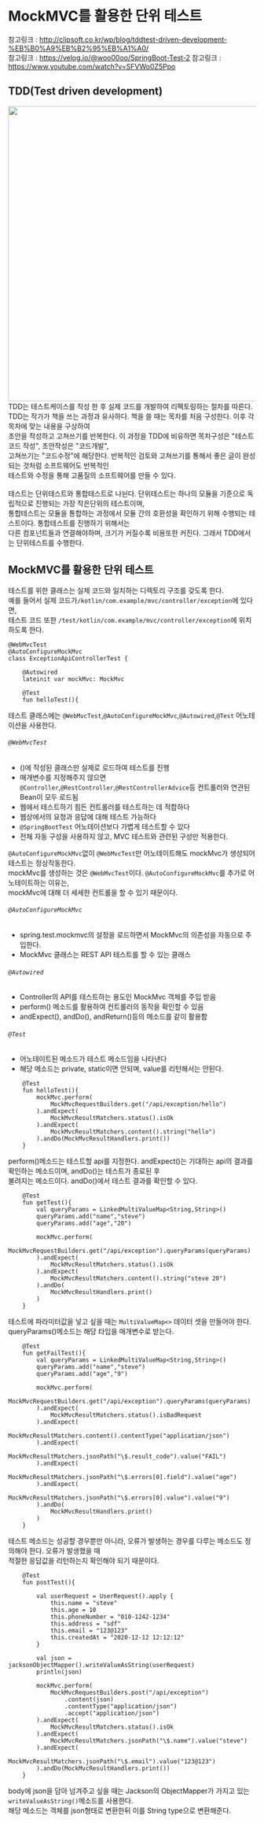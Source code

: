 # MockMVC를 활용한 단위 테스트
참고링크 : http://clipsoft.co.kr/wp/blog/tddtest-driven-development-%EB%B0%A9%EB%B2%95%EB%A1%A0/<br>
참고링크 : https://velog.io/@woo00oo/SpringBoot-Test-2
참고링크 : https://www.youtube.com/watch?v=SFVWo0Z5Ppo
## TDD(Test driven development)
<img src="https://github.com/JMsuper/springboot-lecture-kotlin/blob/main/img/TDD.JPG" width=600><br>
TDD는 테스트케이스를 작성 한 후 실제 코드를 개발하여 리펙토링하는 절차를 따른다.<br>
TDD는 작가가 책을 쓰는 과정과 유사하다. 책을 쓸 때는 목차를 처음 구성한다. 이후 각 목차에 맞는 내용을 구상하여<br>
초안을 작성하고 고쳐쓰기를 반복한다. 이 과정을 TDD에 비유하면 목차구성은 "테스트코드 작성", 초안작성은 "코드개발",<br>
고쳐쓰기는 "코드수정"에 해당한다. 반복적인 검토와 고쳐쓰기를 통해서 좋은 글이 완성되는 것처럼 소프트웨어도 반복적인<br>
테스트와 수정을 통해 고품질의 소프트웨어를 만들 수 있다.<br>
<br>
테스트는 단위테스트와 통합테스트로 나뉜다. 단위테스트는 하나의 모듈을 기준으로 독립적으로 진행되는 가장 작은단위의 테스트이며,<br>
통합테스트는 모듈을 통합하는 과정에서 모듈 간의 호환성을 확인하기 위해 수행되는 테스트이다. 통합테스트를 진행하기 위해서는<br>
다른 컴포넌트들과 연결해야하며, 크기가 커질수록 비용또한 커진다. 그래서 TDD에서는 단위테스트를 수행한다.<br>

## MockMVC를 활용한 단위 테스트
테스트를 위한 클래스는 실제 코드와 일치하는 디렉토리 구조를 갖도록 한다.<br>
예를 들어서 실제 코드가`/kotlin/com.example/mvc/controller/exception`에 있다면,<br>
테스트 코드 또한 `/test/kotlin/com.example/mvc/controller/exception`에 위치하도록 한다.

```
@WebMvcTest
@AutoConfigureMockMvc
class ExceptionApiControllerTest {

    @Autowired
    lateinit var mockMvc: MockMvc

    @Test
    fun helloTest(){
```

테스트 클래스에는 `@WebMvcTest`,`@AutoConfigureMockMvc`,`@Autowired`,`@Test` 어노테이션을 사용한다.
###### `@WebMvcTest`
- ()에 작성된 클래스만 실제로 로드하여 테스트를 진행
- 매개변수를 지정해주지 않으면 `@Controller`,`@RestController`,`@RestControllerAdvice`등 컨트롤러와 연관된 Bean이 모두 로드됨
- 웹에서 테스트하기 힘든 컨트롤러를 테스트하는 데 적합하다
- 웹상에서의 요청과 응답에 대해 테스트 가능하다
- `@SpringBootTest` 어노테이션보다 가볍게 테스트할 수 있다
- 전체 자동 구성을 사용하지 않고, MVC 테스트와 관련된 구성만 적용한다.

`@AutoConfigureMockMvc`없이 `@WebMvcTest`만 어노테이트해도 mockMvc가 생성되어 테스트는 정상작동한다.<br>
mockMvc를 생성하는 것은 `@WebMvcTest`이다. `@AutoConfigureMockMvc`를 추가로 어노테이트하는 이유는,<br>
mockMvc에 대해 더 세세한 컨트롤을 할 수 있기 때문이다.<br>

###### `@AutoConfigureMockMvc`
- spring.test.mockmvc의 설정을 로드하면서 MockMvc의 의존성을 자동으로 주입한다.
- MockMvc 클래스는 REST API 테스트를 할 수 있는 클래스
###### `@Autowired`
- Controller의 API를 테스트하는 용도인 MockMvc 객체를 주입 받음
- perform() 메소드를 활용하여 컨트롤러의 동작을 확인할 수 있음
- andExpect(), andDo(), andReturn()등의 메소드를 같이 활용함
###### `@Test`
- 어노테이트된 메소드가 테스트 메소드임을 나타낸다
- 해당 메소드는 private, static이면 안되며, value를 리턴해서는 안된다.

```
    @Test
    fun helloTest(){
        mockMvc.perform(
            MockMvcRequestBuilders.get("/api/exception/hello")
        ).andExpect(
            MockMvcResultMatchers.status().isOk
        ).andExpect(
            MockMvcResultMatchers.content().string("hello")
        ).andDo(MockMvcResultHandlers.print())
    }
```
perform()메소드는 테스트할 api를 지정한다. andExpect()는 기대하는 api의 결과를 확인하는 메소드이며, andDo()는 테스트가 종료된 후<br>
불려지는 메소드이다. andDo()에서 테스트 결과를 확인할 수 있다.

```
    @Test
    fun getTest(){
        val queryParams = LinkedMultiValueMap<String,String>()
        queryParams.add("name","steve")
        queryParams.add("age","20")

        mockMvc.perform(
            MockMvcRequestBuilders.get("/api/exception").queryParams(queryParams)
        ).andExpect(
            MockMvcResultMatchers.status().isOk
        ).andExpect(
            MockMvcResultMatchers.content().string("steve 20")
        ).andDo(
            MockMvcResultHandlers.print()
        )
    }
```
테스트에 파라미터값을 넣고 싶을 때는 `MultiValueMap<>` 데이터 셋을 만들어야 한다. queryParams()메소드는 해당 타입을 매개변수로 받는다. 
```
    @Test
    fun getFailTest(){
        val queryParams = LinkedMultiValueMap<String,String>()
        queryParams.add("name","steve")
        queryParams.add("age","9")

        mockMvc.perform(
            MockMvcRequestBuilders.get("/api/exception").queryParams(queryParams)
        ).andExpect(
            MockMvcResultMatchers.status().isBadRequest
        ).andExpect(
            MockMvcResultMatchers.content().contentType("application/json")
        ).andExpect(
            MockMvcResultMatchers.jsonPath("\$.result_code").value("FAIL")
        ).andExpect(
            MockMvcResultMatchers.jsonPath("\$.errors[0].field").value("age")
        ).andExpect(
            MockMvcResultMatchers.jsonPath("\$.errors[0].value").value("9")
        ).andDo(
            MockMvcResultHandlers.print()
        )
    }
```
테스트 메소드는 성공할 경우뿐만 아니라, 오류가 발생하는 경우를 다루는 메소드도 정의해야 한다. 오류가 발생했을 때<br>
적절한 응답값을 리턴하는지 확인해야 되기 때문이다.
```
    @Test
    fun postTest(){

        val userRequest = UserRequest().apply {
            this.name = "steve"
            this.age = 10
            this.phoneNumber = "010-1242-1234"
            this.address = "sdf"
            this.email = "123@123"
            this.createdAt = "2020-12-12 12:12:12"
        }

        val json = jacksonObjectMapper().writeValueAsString(userRequest)
        println(json)

        mockMvc.perform(
            MockMvcRequestBuilders.post("/api/exception")
                .content(json)
                .contentType("application/json")
                .accept("application/json")
        ).andExpect(
            MockMvcResultMatchers.status().isOk
        ).andExpect(
            MockMvcResultMatchers.jsonPath("\$.name").value("steve")
        ).andExpect(
            MockMvcResultMatchers.jsonPath("\$.email").value("123@123")
        ).andDo(MockMvcResultHandlers.print())
    }
```
body에 json을 담아 넘겨주고 싶을 때는 Jackson의 ObjectMapper가 가지고 있는 `writeValueAsString()`메소드를 사용한다.<br>
해당 메소드는 객체를 json형태로 변환한뒤 이를 String type으로 변환해준다.
